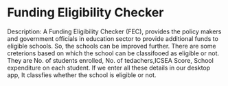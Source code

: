 # Funding Eligibility Checker
Description: A Funding Eligibility Checker (FEC), provides the policy makers and government officials in education sector to provide additional funds to eligible schools. So, the schools can be improved further.
There are some creterions based on which the school can be classifooed as eligible or not. They are No. of students enrolled, No. of tedachers,ICSEA Score, School expenditure on each student.
If we enter all these details in our desktop app, It classfies whether the school is eligible or not.
